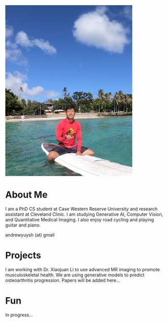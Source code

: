 <img src="surfing.jpg" width="400">

# About Me
I am a PhD CS student at Case Western Reserve University and research assistant at Cleveland Clinic. I am studying Generative AI, Computer Vision, and Quantitative Medical Imaging. I also enjoy road cycling and playing guitar and piano.

andrewyuysh (at) gmail

# Projects
I am working with Dr. Xiaojuan Li to use advanced MR imaging to promote musculoskeletal health. We are using generative models to predict osteoarthritis progression.
Papers will be added here...

# Fun
In progress...
